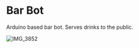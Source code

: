 # Bar Bot

Arduino based bar bot. Serves drinks to the public.

![IMG_3852](https://github.com/xeweva/Bar-Bot/assets/54597813/1537036a-a670-40cc-93cc-b615c77463e5)

